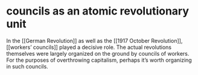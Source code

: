 # councils as an atomic revolutionary unit

In the [[German Revolution]] as well as the [[1917 October Revolution]], [[workers&rsquo; councils]] played a decisive role. The actual revolutions themselves were largely organized on the ground by councils of workers. For the purposes of overthrowing capitalism, perhaps it&rsquo;s worth organizing in such councils.

